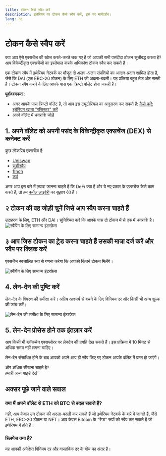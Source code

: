 ```yaml
---
title: टोकन कैसे स्वैप करें
description: इथेरियम पर टोकन कैसे स्वैप करें, इस पर मार्गदर्शन।
lang: hi
---
```


# टोकन कैसे स्वैप करें

क्या आप ऐसे एक्सचेंज की खोज करते-करते थक गए हैं जो आपकी सभी पसंदीदा टोकन सूचीबद्ध करता है? आप विकेन्द्रीकृत एक्सचेंजों का इस्तेमाल करके अधिकांश टोकन स्वैप कर सकते हैं।

एक टोकन स्वैप में इथेरियम नेटवर्क पर मौजूद दो अलग-अलग संपत्तियों का आदान-प्रदान शामिल होता है, जैसे कि DAI (एक ERC-20 टोकन) के लिए ETH की अदला-बदली। यह प्रक्रिया बहुत तेज और सस्ती है। टोकन स्वैप करने के लिए आपके पास एक क्रिप्टो वॉलेट होना जरूरी है।

**पूर्वावश्यकता:**

- अगर आपके पास क्रिप्टो वॉलेट है, तो आप इस ट्यूटोरियल का अनुसरण कर सकते हैं: [कैसे करें: इथेरियम खाता "रजिस्टर" करें](/guides/how-to-register-an-ethereum-account/)
- अपने वॉलेट में धनराशि जोड़ें

## 1. अपने वॉलेट को अपनी पसंद के विकेन्द्रीकृत एक्सचेंज (DEX) से कनेक्ट करें

कुछ लोकप्रिय एक्सचेंज हैं:

- [Uniswap](https://app.uniswap.org/#/swap)
- [सुशीस्वैप](https://www.sushi.com/swap)
- [1Inch](https://app.1inch.io/#/1/unified/swap/ETH/DAI)
- [कर्व](https://curve.fi/#/ethereum/swap)

अगर आप इस बारे में ज़्यादा जानना चाहते हैं कि DeFi क्या है और ये नए प्रकार के एक्सचेंज कैसे काम करते हैं, तो हम [कर्नेल लाइब्रेरी](https://library.kernel.community/Topic+-+DeFi/Topic+-+DeFi) का सुझाव देते हैं।

## २ टोकन की वह जोड़ी चुनें जिसे आप स्वैप करना चाहते हैं

उदाहरण के लिए, ETH और DAI। सुनिश्चित करें कि आपके पास दो टोकन में से एक में धनराशि है। ![स्वैपिंग के लिए सामान्य इंटरफ़ेस](./swap1.png)

## ३ आप जिस टोकन का ट्रे़ड करना चाहते हैं उसकी मात्रा दर्ज करें और स्वैप पर क्लिक करें

एक्सचेंज स्वचालित रूप से गणना करेगा कि आपको कितने टोकन मिलेंगे।

![स्वैपिंग के लिए सामान्य इंटरफ़ेस](./swap2.png)

## 4. लेन-देन की पुष्टि करें

लेन-देन के विवरण की समीक्षा करें। अप्रिय आश्चर्य से बचने के लिए विनिमय दर और किसी भी अन्य शुल्क की जांच करें।

![लेन-देन की समीक्षा के लिए सामान्य इंटरफ़ेस](./swap3.png)

## 5. लेन-देन प्रोसेस होने तक इंतज़ार करें

आप किसी भी ब्लॉकचेन एक्सप्लोरर पर लेनदेन की प्रगति देख सकते हैं। इस प्रक्रिया में 10 मिनट से अधिक समय नहीं लगना चाहिए।

लेन-देन संसाधित होने के बाद आपको अपने आप ही स्वैप किए गए टोकन आपके वॉलेट में प्राप्त हो जाएंगे।
<br />

<InfoBanner shouldSpaceBetween emoji=":eyes:">
  <div>और अधिक सीखना चाहते है?</div>
  <ButtonLink to="/guides/">
    हमारी अन्य गाइडें देखें
  </ButtonLink>
</InfoBanner>

## अक्सर पूछे जाने वाले सवाल

### क्या मैं अपने वॉलेट से ETH को BTC से बदल सकते हैं?

नहीं, आप केवल उन टोकन की अदला-बदली कर सकते हैं जो इथेरियम नेटवर्क के बारे में जानते हैं, जैसे ETH, ERC-20 टोकन या NFT। आप केवल Bitcoin के "रैप्ड" रूपों को स्वैप कर सकते हैं जो इथेरियम में होते हैं।

### स्लिपेज क्या है?

यह आपकी अपेक्षित विनिमय दर और वास्तविक दर के बीच का अंतर है।
